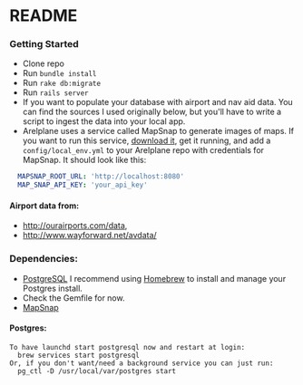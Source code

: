 # README

### Getting Started

* Clone repo
* Run `bundle install`
* Run `rake db:migrate`
* Run `rails server`
* If you want to populate your database with airport and nav aid data. You can find the sources I used originally below, but you'll have to write a script to ingest the data into your local app.
* Arelplane uses a service called MapSnap to generate images of maps. If you want to run this service, [download it](https://github.com/arelenglish/map-snap), get it running, and add a `config/local_env.yml` to your Arelplane repo with credentials for MapSnap. It should look like this:
```YAML
  MAPSNAP_ROOT_URL: 'http://localhost:8080'
  MAP_SNAP_API_KEY: 'your_api_key'
```

#### Airport data from:

 * http://ourairports.com/data,
 * http://www.wayforward.net/avdata/

### Dependencies:
  * [PostgreSQL](https://www.postgresql.org) I recommend using [Homebrew](https://brew.sh) to install and manage your Postgres install.
  * Check the Gemfile for now.
  * [MapSnap](https://github.com/arelenglish/map-snap)

#### Postgres:
```
To have launchd start postgresql now and restart at login:
  brew services start postgresql
Or, if you don't want/need a background service you can just run:
  pg_ctl -D /usr/local/var/postgres start
```
